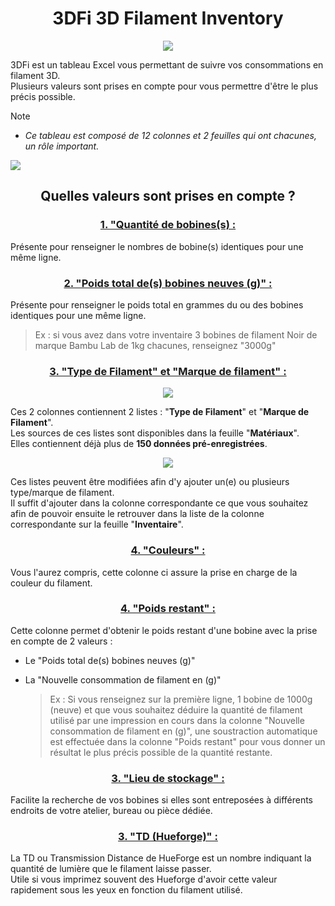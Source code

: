 <h1 align="center">3DFi 3D Filament Inventory</h1>

<p align="center">  
  <img src="https://github.com/user-attachments/assets/31af8efe-ef62-400f-9212-5ce13b734101"/>  
</p>

3DFi est un tableau Excel vous permettant de suivre vos consommations en filament 3D.  
Plusieurs valeurs sont prises en compte pour vous permettre d'être le plus précis possible. 

  > [!NOTE]
>* *Ce tableau est composé de 12 colonnes et 2 feuilles qui ont chacunes, un rôle important.*

 <img src="https://github.com/user-attachments/assets/00fee29d-f7b0-4838-9b5b-6ab21d8734ef"/> 


<h2 align="center">Quelles valeurs sont prises en compte ?</h2>  
  

<h3 align="center"><ins>1. "Quantité de bobines(s) :</ins></h3>  

   Présente pour renseigner le nombres de bobine(s) identiques pour une même ligne.

<h3 align="center"><ins>2. "Poids total de(s) bobines neuves (g)" :</ins></h3>

   Présente pour renseigner le poids total en grammes du ou des bobines identiques pour une même ligne.
   > Ex : si vous avez dans votre inventaire 3 bobines de filament Noir de marque Bambu Lab de 1kg chacunes, renseignez "3000g"
   
<h3 align="center"><ins>3. "Type de Filament" et "Marque de filament" :</ins></h3>
<p align="center">  
<img src="https://github.com/user-attachments/assets/399afa3a-1b1d-4af3-8b2e-de2667a24441"/>
</p>  

  
Ces 2 colonnes contiennent 2 listes : "**Type de Filament**" et "**Marque de Filament**".  
Les sources de ces listes sont disponibles dans la feuille "**Matériaux**".  
Elles contiennent déjà plus de **150 données pré-enregistrées**.

<p align="center">  
<img src="https://github.com/user-attachments/assets/adbec5de-0775-45d9-8917-beb034a8c579"/>
</p>  

Ces listes peuvent être modifiées afin d'y ajouter un(e) ou plusieurs type/marque de filament.  
Il suffit d'ajouter dans la colonne correspondante ce que vous souhaitez afin de pouvoir ensuite le retrouver dans la liste de la colonne correspondante sur la feuille "**Inventaire**".

<h3 align="center"><ins>4. "Couleurs" :</ins></h3>  

  Vous l'aurez compris, cette colonne ci assure la prise en charge de la couleur du filament.  

<h3 align="center"><ins>4. "Poids restant" :</ins></h3>  

Cette colonne permet d'obtenir le poids restant d'une bobine avec la prise en compte de 2 valeurs :  
- Le "Poids total de(s) bobines neuves (g)"
- La "Nouvelle consommation de filament en (g)"

  > Ex : Si vous renseignez sur la première ligne, 1 bobine de 1000g (neuve) et que vous souhaitez déduire la quantité de filament utilisé par une impression en cours dans la colonne "Nouvelle consommation de filament en (g)",
  > une soustraction automatique est effectuée dans la colonne "Poids restant" pour vous donner un résultat le plus précis possible de la quantité restante.

<h3 align="center"><ins>3. "Lieu de stockage" :</ins></h3>  

Facilite la recherche de vos bobines si elles sont entreposées à différents endroits de votre atelier, bureau ou pièce dédiée.  

<h3 align="center"><ins>3. "TD (Hueforge)" :</ins></h3>

La TD ou Transmission Distance de HueForge est un nombre indiquant la quantité de lumière que le filament laisse passer.  
Utile si vous imprimez souvent des Hueforge d'avoir cette valeur rapidement sous les yeux en fonction du filament utilisé.

